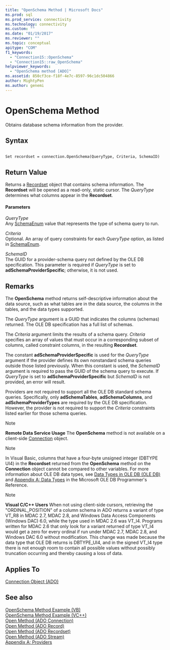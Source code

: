 ```yaml
---
title: "OpenSchema Method | Microsoft Docs"
ms.prod: sql
ms.prod_service: connectivity
ms.technology: connectivity
ms.custom: ""
ms.date: "01/19/2017"
ms.reviewer: ""
ms.topic: conceptual
apitype: "COM"
f1_keywords: 
  - "Connection15::OpenSchema"
  - "Connection15::raw_OpenSchema"
helpviewer_keywords: 
  - "OpenSchema method [ADO]"
ms.assetid: 850cf3ce-f18f-4e7c-8597-96c1dc504866
author: MightyPen
ms.author: genemi
---
```

# OpenSchema Method
Obtains database schema information from the provider.  
  
## Syntax  
  
```  
  
Set recordset = connection.OpenSchema(QueryType, Criteria, SchemaID)  
```  
  
## Return Value  
 Returns a [Recordset](../../../ado/reference/ado-api/recordset-object-ado.md) object that contains schema information. The **Recordset** will be opened as a read-only, static cursor. The *QueryType* determines what columns appear in the **Recordset**.  
  
#### Parameters  
 *QueryType*  
 Any [SchemaEnum](../../../ado/reference/ado-api/schemaenum.md) value that represents the type of schema query to run.  
  
 *Criteria*  
 Optional. An array of query constraints for each *QueryType* option, as listed in [SchemaEnum](../../../ado/reference/ado-api/schemaenum.md).  
  
 *SchemaID*  
 The GUID for a provider-schema query not defined by the OLE DB specification. This parameter is required if *QueryType* is set to **adSchemaProviderSpecific**; otherwise, it is not used.  
  
## Remarks  
 The **OpenSchema** method returns self-descriptive information about the data source, such as what tables are in the data source, the columns in the tables, and the data types supported.  
  
 The *QueryType* argument is a GUID that indicates the columns (schemas) returned. The OLE DB specification has a full list of schemas.  
  
 The *Criteria* argument limits the results of a schema query. *Criteria* specifies an array of values that must occur in a corresponding subset of columns, called constraint columns, in the resulting **Recordset**.  
  
 The constant **adSchemaProviderSpecific** is used for the *QueryType* argument if the provider defines its own nonstandard schema queries outside those listed previously. When this constant is used, the *SchemaID* argument is required to pass the GUID of the schema query to execute. If *QueryType* is set to **adSchemaProviderSpecific** but *SchemaID* is not provided, an error will result.  
  
 Providers are not required to support all the OLE DB standard schema queries. Specifically, only **adSchemaTables**, **adSchemaColumns**, and **adSchemaProviderTypes** are required by the OLE DB specification. However, the provider is not required to support the *Criteria* constraints listed earlier for those schema queries.  
  
> [!NOTE]
>  **Remote Data Service Usage** The **OpenSchema** method is not available on a client-side [Connection](../../../ado/reference/ado-api/connection-object-ado.md) object.  
  
> [!NOTE]
>  In Visual Basic, columns that have a four-byte unsigned integer (DBTYPE UI4) in the **Recordset** returned from the **OpenSchema** method on the **Connection** object cannot be compared to other variables. For more information about OLE DB data types, see [Data Types in OLE DB (OLE DB)](https://msdn.microsoft.com/6039292f-74e0-49b2-b133-17bc117ebf6a) and [Appendix A: Data Types](https://msdn.microsoft.com/e3a0533a-2196-4eb0-a31e-92fe9556ada6) in the Microsoft OLE DB Programmer's Reference.  
  
> [!NOTE]
>  **Visual C/C++ Users** When not using client-side cursors, retrieving the "ORDINAL_POSITION" of a column schema in ADO returns a variant of type VT_R8 in MDAC 2.7, MDAC 2.8, and Windows Data Access Components (Windows DAC) 6.0, while the type used in MDAC 2.6 was VT_I4. Programs written for MDAC 2.6 that only look for a variant returned of type VT_I4 would get a zero for every ordinal if run under MDAC 2.7, MDAC 2.8, and Windows DAC 6.0 without modification. This change was made because the data type that OLE DB returns is DBTYPE_UI4, and in the signed VT_I4 type there is not enough room to contain all possible values without possibly truncation occurring and thereby causing a loss of data.  
  
## Applies To  
 [Connection Object (ADO)](../../../ado/reference/ado-api/connection-object-ado.md)  
  
## See also  
 [OpenSchema Method Example (VB)](../../../ado/reference/ado-api/openschema-method-example-vb.md)   
 [OpenSchema Method Example (VC++)](../../../ado/reference/ado-api/openschema-method-example-vc.md)   
 [Open Method (ADO Connection)](../../../ado/reference/ado-api/open-method-ado-connection.md)   
 [Open Method (ADO Record)](../../../ado/reference/ado-api/open-method-ado-record.md)   
 [Open Method (ADO Recordset)](../../../ado/reference/ado-api/open-method-ado-recordset.md)   
 [Open Method (ADO Stream)](../../../ado/reference/ado-api/open-method-ado-stream.md)   
 [Appendix A: Providers](../../../ado/guide/appendixes/appendix-a-providers.md)
